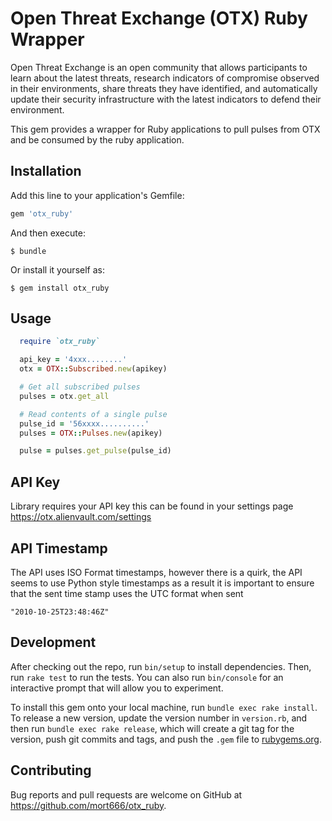 # Open Threat Exchange (OTX) Ruby Wrapper

Open Threat Exchange is an open community that allows participants to learn about the latest threats, research indicators of compromise observed in their environments, share threats they have identified, and automatically update their security infrastructure with the latest indicators to defend their environment.

This gem provides a wrapper for Ruby applications to pull pulses from OTX and be consumed by the ruby application.

## Installation

Add this line to your application's Gemfile:

```ruby
gem 'otx_ruby'
```

And then execute:

    $ bundle

Or install it yourself as:

    $ gem install otx_ruby

## Usage

```ruby
  require `otx_ruby`

  api_key = '4xxx........'
  otx = OTX::Subscribed.new(apikey)

  # Get all subscribed pulses
  pulses = otx.get_all

  # Read contents of a single pulse
  pulse_id = '56xxxx..........'
  pulses = OTX::Pulses.new(apikey)

  pulse = pulses.get_pulse(pulse_id)
```

## API Key

Library requires your API key this can be found in your settings page https://otx.alienvault.com/settings

## API Timestamp

The API uses ISO Format timestamps, however there is a quirk, the API seems to use Python style timestamps as a result it is important to ensure that the sent time stamp uses the UTC format when sent

```
"2010-10-25T23:48:46Z"
```

## Development

After checking out the repo, run `bin/setup` to install dependencies. Then, run `rake test` to run the tests. You can also run `bin/console` for an interactive prompt that will allow you to experiment.

To install this gem onto your local machine, run `bundle exec rake install`. To release a new version, update the version number in `version.rb`, and then run `bundle exec rake release`, which will create a git tag for the version, push git commits and tags, and push the `.gem` file to [rubygems.org](https://rubygems.org).

## Contributing

Bug reports and pull requests are welcome on GitHub at https://github.com/mort666/otx_ruby.
